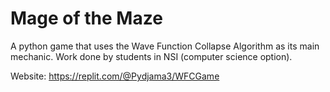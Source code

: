 # Mage of the Maze
A python game that uses the Wave Function Collapse Algorithm as its main mechanic. Work done by students in NSI (computer science option). 

Website: https://replit.com/@Pydjama3/WFCGame
